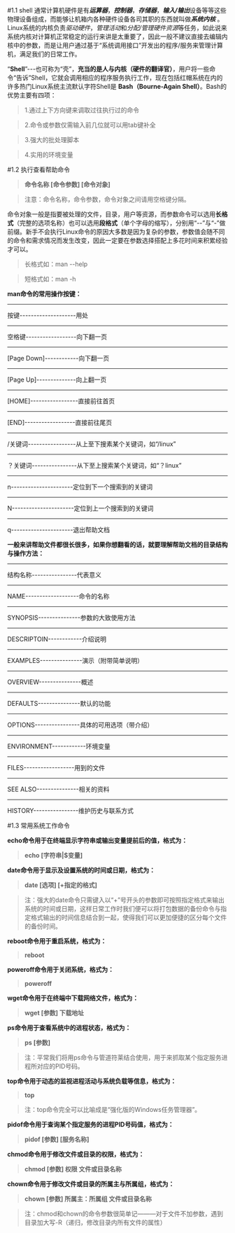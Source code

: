 #1.1 shell
通常计算机硬件是有***运算器***，***控制器***，***存储器***，***输入/输出***设备等等这些物理设备组成，而能够让机箱内各种硬件设备各司其职的东西就叫做***系统内核*** 。Linux系统的内核负责*驱动硬件*，*管理活动*和*分配/管理硬件资源*等任务，如此说来系统内核对计算机正常稳定的运行来讲是太重要了，因此一般不建议直接去编辑内核中的参数，而是让用户通过基于“系统调用接口”开发出的程序/服务来管理计算机，满足我们的日常工作。

“**Shell**”---也可称为“壳”，**充当的是人与内核（硬件的翻译官）**，用户将一些命令“告诉”Shell，它就会调用相应的程序服务执行工作，现在包括红帽系统在内的许多热门Linux系统主流默认字符Shell是 **Bash（Bourne-Again Shell）**。Bash的优势主要有四项：

>1.通过上下方向键来调取过往执行过的命令

>2.命令或参数仅需输入前几位就可以用tab键补全

>3.强大的批处理脚本

>4.实用的环境变量

#1.2 执行查看帮助命令
>**命令名称 [命令参数] [命令对象]**

>注意：命令名称，命令参数，命令对象之间请用空格键分隔。

命令对象一般是指要被处理的文件，目录，用户等资源，而参数命令可以选用**长格式**（完整的选项名称）也可以选用**段格式**（单个字母的缩写），分别用“--”与“-”做前缀。新手不会执行Linux命令的原因大多数是因为复杂的参数，参数值会随不同的命令和需求情况而发生改变，因此一定要在参数选择搭配上多花时间来积累经验才可以。

>长格式如：man --help

>短格式如：man -h

**man命令的常用操作按键：**


----------
按键--------------------用处

----------
空格键------------------向下翻一页

----------
[Page Down]------------向下翻一页

----------
[Page Up]--------------向上翻一页

----------
[HOME]-----------------直接前往首页

----------
[END]------------------直接前往尾页

----------
/关键词-----------------从上至下搜素某个关键词，如“/linux”

----------
？关键词----------------从下至上搜索某个关键词，如“？linux”

----------
n----------------------定位到下一个搜索到的关键词

----------
N----------------------定位到上一个搜索到的关键词

----------
q----------------------退出帮助文档

**一般来讲帮助文件都很长很多，如果你想翻看的话，就要理解帮助文档的目录结构与操作方法：**

----------
结构名称----------------代表意义

----------
NAME-------------------命令的名称

----------
SYNOPSIS---------------参数的大致使用方法

----------
DESCRIPTOIN------------介绍说明

----------
EXAMPLES---------------演示（附带简单说明）

----------
OVERVIEW---------------概述

----------
DEFAULTS---------------默认的功能

----------
OPTIONS----------------具体的可用选项（带介绍）

----------
ENVIRONMENT------------环境变量

----------
FILES------------------用到的文件

----------
SEE ALSO---------------相关的资料

----------
HISTORY----------------维护历史与联系方式

#1.3 常用系统工作命令

**echo命令用于在终端显示字符串或输出变量提前后的值，格式为：**
> **echo [字符串|$变量]**


**date命令用于显示及设置系统的时间或日期，格式为：**
> **date [选项] [+指定的格式]**

> 注：强大的date命令只需键入以“+”号开头的参数即可按照指定格式来输出系统的时间或日期，这样日常工作时我们便可以将打包数据的备份命令与指定格式输出的时间信息结合到一起，使得我们可以更加便捷的区分每个文件的备份时间。

**reboot命令用于重启系统，格式为：**
> **reboot**

**poweroff命令用于关闭系统，格式为：**
> **poweroff**

**wget命令用于在终端中下载网络文件，格式为：**
> **wget [参数] 下载地址**

**ps命令用于查看系统中的进程状态，格式为：**
> **ps [参数]**

> 注：平常我们将用ps命令与管道符莱结合使用，用于来抓取某个指定服务进程所对应的PID号码。

**top命令用于动态的监视进程活动与系统负载等信息，格式为：**
> **top**

> 注：top命令完全可以比喻成是“强化版的Windows任务管理器”。

**pidof命令用于查询某个指定服务的进程PID号码值，格式为：**
> **pidof [参数] [服务名称]**

**chmod命令用于修改文件或目录的权限，格式为：**
> **chmod [参数] 权限 文件或目录名称**

**chown命令用于修改文件或目录的所属主与所属组，格式为：**
> **chown [参数] 所属主：所属组 文件或目录名称**

> 注：chmod和chown的命令参数很简单记———对于文件不加参数，遇到目录加大写-R（递归，修改目录内所有文件的属性）